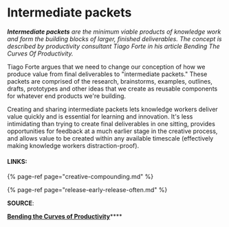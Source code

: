# Intermediate packets

_**Intermediate packets** are the minimum viable products of knowledge work and form the building blocks of larger, finished deliverables. The concept is described by productivity consultant Tiago Forte in his article Bending The Curves Of Productivity._ 

Tiago Forte argues that we need to change our conception of how we produce value from final deliverables to "intermediate packets." These packets are comprised of the research, brainstorms, examples, outlines, drafts, prototypes and other ideas that we create as reusable components for whatever end products we're building. 

Creating and sharing intermediate packets lets knowledge workers deliver value quickly and is essential for learning and innovation. It's less intimidating than trying to create final deliverables in one sitting, provides opportunities for feedback at a much earlier stage in the creative process, and allows value to be created within any available timescale \(effectively making knowledge workers distraction-proof\). 

#### **LINKS:** 

{% page-ref page="creative-compounding.md" %}

{% page-ref page="release-early-release-often.md" %}



**SOURCE**: 

[**Bending the Curves of Productivity**](https://medium.com/praxis-blog/bending-the-curves-of-productivity-25edb268672f)\*\*\*\*

